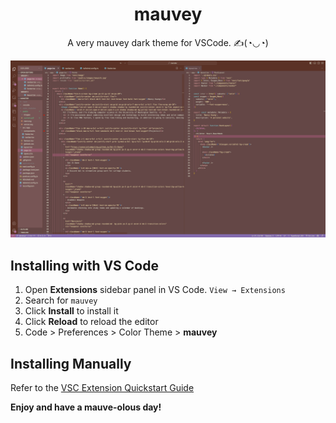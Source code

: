 <h1 align="center">
  mauvey
</h1>
<p align="center">
  A very mauvey dark theme for VSCode. ✍(◔◡◔)
  
  ![screenshot](./pics/screenshot.png)
</p>


## Installing with VS Code

1. Open **Extensions** sidebar panel in VS Code. `View → Extensions`
2. Search for `mauvey`
3. Click **Install** to install it
4. Click **Reload** to reload the editor
5. Code > Preferences > Color Theme > **mauvey**

## Installing Manually

Refer to the [VSC Extension Quickstart Guide](https://github.com/bchiang7/halcyon-vscode/blob/master/vsc-extension-quickstart.md)

**Enjoy and have a mauve-olous day!**
